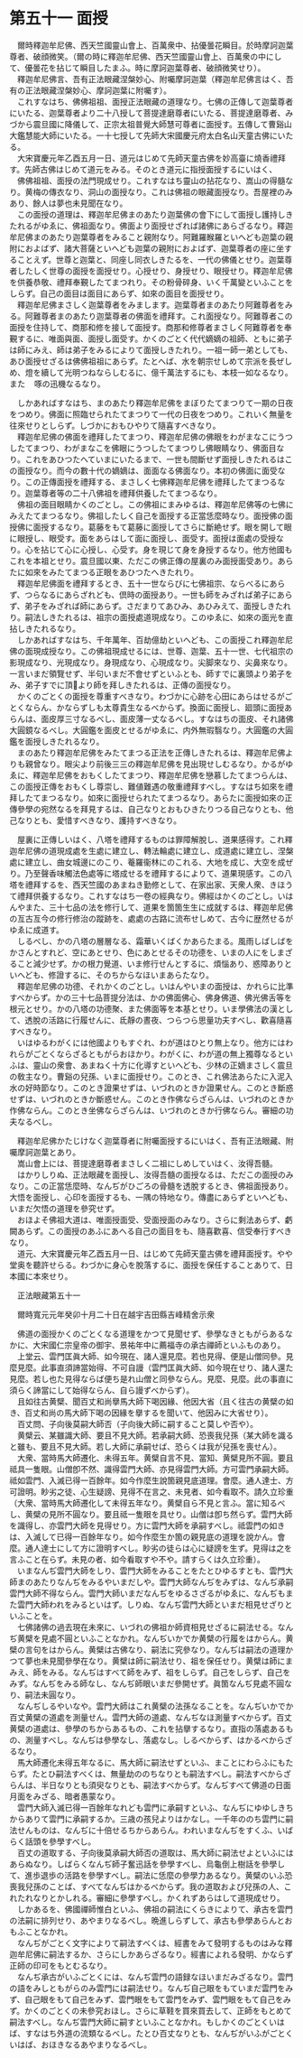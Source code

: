 # 第五十一 面授
　爾時釋迦牟尼佛、西天竺國靈山會上、百萬衆中、拈優曇花瞬目。於時摩訶迦葉尊者、破顔微笑。（爾の時に釋迦牟尼佛、西天竺國靈山會上、百萬衆の中にして、優曇花を拈じて瞬目したまふ。時に摩訶迦葉尊者、破顔微笑せり）。  
　釋迦牟尼佛言、吾有正法眼藏涅槃妙心、附囑摩訶迦葉（釋迦牟尼佛言はく、吾有の正法眼藏涅槃妙心、摩訶迦葉に附囑す）。  
　これすなはち、佛佛祖祖、面授正法眼藏の道理なり。七佛の正傳して迦葉尊者にいたる、迦葉尊者より二十八授して菩提達磨尊者にいたる、菩提達磨尊者、みづから震旦國に降儀して、正宗太祖普覺大師慧可尊者に面授す。五傳して曹谿山大鑑慧能大師にいたる。一十七授して先師大宋國慶元府太白名山天童古佛にいたる。  
　大宋寶慶元年乙酉五月一日、道元はじめて先師天童古佛を妙高臺に燒香禮拜す。先師古佛はじめて道元をみる。そのとき道元に指授面授するにいはく、  
　佛佛祖祖、面授の法門現成せり。これすなはち靈山の拈花なり、嵩山の得髓なり。黄梅の傳衣なり、洞山の面授なり。これは佛祖の眼藏面授なり。吾屋裡のみあり、餘人は夢也未見聞在なり。  
　この面授の道理は、釋迦牟尼佛まのあたり迦葉佛の會下にして面授し護持しきたれるがゆゑに、佛祖面なり。佛面より面授せざれば諸佛にあらざるなり。釋迦牟尼佛まのあたり迦葉尊者をみること親附なり。阿難羅睺羅といへども迦葉の親附におよばず、諸大菩薩といへども迦葉の親附におよばず、迦葉尊者の座に坐することえず。世尊と迦葉と、同座し同衣しきたるを、一代の佛儀とせり。迦葉尊者したしく世尊の面授を面授せり。心授せり、身授せり、眼授せり。釋迦牟尼佛を供養恭敬、禮拜奉覲したてまつれり。その粉骨碎身、いく千萬變といふことをしらず。自己の面目は面目にあらず、如來の面目を面授せり。  
　釋迦牟尼佛まさしく迦葉尊者をみまします。迦葉尊者まのあたり阿難尊者をみる。阿難尊者まのあたり迦葉尊者の佛面を禮拜す。これ面授なり。阿難尊者この面授を住持して、商那和修を接して面授す。商那和修尊者まさしく阿難尊者を奉覲するに、唯面與面、面授し面受す。かくのごとく代代嫡嫡の祖師、ともに弟子は師にみえ、師は弟子をみるによりて面授しきたれり。一祖一師一弟としても、あひ面授せざるは佛佛祖祖にあらず。たとへば、水を朝宗せしめて宗派を長ぜしめ、燈を續して光明つねならしむるに、億千萬法するにも、本枝一如なるなり。また<img width="16" height="16" src="_cykUCIp.png" border="0">啄の迅機なるなり。  
  
　しかあればすなはち、まのあたり釋迦牟尼佛をまぼりたてまつりて一期の日夜をつめり。佛面に照臨せられたてまつりて一代の日夜をつめり。これいく無量を往來せりとしらず。しづかにおもひやりて隨喜すべきなり。  
　釋迦牟尼佛の佛面を禮拜したてまつり、釋迦牟尼佛の佛眼をわがまなこにうつしたてまつり、わがまなこを佛眼にうつしたてまつりし佛眼睛なり、佛面目なり。これをあひつたへていまにいたるまで、一世も間斷せず面授しきたれるはこの面授なり。而今の數十代の嫡嫡は、面面なる佛面なり。本初の佛面に面受なり。この正傳面授を禮拜する、まさしく七佛釋迦牟尼佛を禮拜したてまつるなり。迦葉尊者等の二十八佛祖を禮拜供養したてまつるなり。  
　佛祖の面目眼睛かくのごとし。この佛祖にまみゆるは、釋迦牟尼佛等の七佛にみえたてまつるなり。佛祖したしく自己を面授する正當恁麼時なり。面授佛の面授佛に面授するなり。葛藤をもて葛藤に面授してさらに斷絶せず。眼を開して眼に眼授し、眼受す。面をあらはして面に面授し、面受す。面授は面處の受授なり。心を拈じて心に心授し、心受す。身を現じて身を身授するなり。他方他國もこれを本祖とせり。震旦國以東、ただこの佛正傳の屋裏のみ面授面受あり。あらたに如來をみたてまつる正眼をあひつたへきたれり。  
　釋迦牟尼佛面を禮拜するとき、五十一世ならびに七佛祖宗、ならべるにあらず、つらなるにあらざれども、倶時の面授あり。一世も師をみざれば弟子にあらず、弟子をみざれば師にあらず。さだまりてあひみ、あひみえて、面授しきたれり。嗣法しきたれるは、祖宗の面授處道現成なり。このゆゑに、如來の面光を直拈しきたれるなり。  
　しかあればすなはち、千年萬年、百劫億劫といへども、この面授これ釋迦牟尼佛の面現成授なり。この佛祖現成せるには、世尊、迦葉、五十一世、七代祖宗の影現成なり、光現成なり。身現成なり、心現成なり。尖脚來なり、尖鼻來なり。一言いまだ領覽せず、半句いまだ不會せずといふとも、師すでに裏頭より弟子をみ、弟子すでに頂𩕳より師を拜しきたれるは、正傳の面授なり。  
　かくのごとくの面授を尊重すべきなり。わづかに心跡を心田にあらはせるがごとくならん、かならずしも太尊貴生なるべからず。換面に面授し、廻頭に面授あらんは、面皮厚三寸なるべし、面皮薄一丈なるべし。すなはちの面皮、それ諸佛大圓鏡なるべし。大圓鑑を面皮とせるがゆゑに、内外無瑕翳なり。大圓鑑の大圓鑑を面授しきたれるなり。  
　まのあたり釋迦牟尼佛をみたてまつる正法を正傳しきたれるは、釋迦牟尼佛よりも親曾なり。眼尖より前後三三の釋迦牟尼佛を見出現せしむるなり。かるがゆゑに、釋迦牟尼佛をおもくしたてまつり、釋迦牟尼佛を戀慕したてまつらんは、この面授正傳をおもくし尊崇し、難値難遇の敬重禮拜すべし。すなはち如來を禮拜したてまつるなり。如來に面授せられたてまつるなり。あらたに面授如來の正傳參學の宛然なるを拜見するは、自己なりとおもひきたりつる自己なりとも、他己なりとも、愛惜すべきなり、護持すべきなり。  
  
　屋裏に正傳しいはく、八塔を禮拜するものは罪障解脫し、道果感得す。これ釋迦牟尼佛の道現成處を生處に建立し、轉法輪處に建立し、成道處に建立し、涅槃處に建立し、曲女城邊にのこり、菴羅衞林にのこれる、大地を成じ、大空を成ぜり。乃至聲香味觸法色處等に塔成せるを禮拜するによりて、道果現感す。この八塔を禮拜するを、西天竺國のあまねき勤修として、在家出家、天衆人衆、きほうて禮拜供養するなり。これすなはち一卷の經典なり。佛經はかくのごとし。いはんやまた、三十七品の法を修行して、道果を箇箇生生に成就するは、釋迦牟尼佛の亙古亙今の修行修治の蹤跡を、處處の古路に流布せしめて、古今に歴然せるがゆゑに成道す。  
　しるべし、かの八塔の層層なる、霜華いくばくかあらたまる。風雨しばしばをかさんとすれど、空にあとせり、色にあとせるその功德を、いまの人にをしまざること減少せず。かの根力覺道、いま修行せんとするに、煩惱あり、惑障ありといへども、修證するに、そのちからなほいまあらたなり。  
　釋迦牟尼佛の功德、それかくのごとし。いはんやいまの面授は、かれらに比準すべからず。かの三十七品菩提分法は、かの佛面佛心、佛身佛道、佛光佛舌等を根元とせり。かの八塔の功德聚、また佛面等を本基とせり。いま學佛法の漢として、透脫の活路に行履せんに、氐靜の晝夜、つらつら思量功夫すべし、歡喜隨喜すべきなり。  
　いはゆるわがくには他國よりもすぐれ、わが道はひとり無上なり。他方にはわれらがごとくならざるともがらおほかり。わがくに、わが道の無上獨尊なるといふは、靈山の衆會、あまねく十方に化導すといへども、少林の正嫡まさしく震旦の敎主なり。曹谿の兒孫、いまに面授せり。このとき、これ佛法あらたに入泥入水の好時節なり。このとき證果せずは、いづれのときか證果せん。このとき斷惑せずは、いづれのときか斷惑せん。このとき作佛ならざらんは、いづれのときか作佛ならん。このとき坐佛ならざらんは、いづれのときか行佛ならん。審細の功夫なるべし。  
  
　釋迦牟尼佛かたじけなく迦葉尊者に附囑面授するにいはく、吾有正法眼藏、附囑摩訶迦葉とあり。  
　嵩山會上には、菩提達磨尊者まさしく二祖にしめしていはく、汝得吾髓。  
　はかりしりぬ、正法眼藏を面授し、汝得吾髓の面授なるは、ただこの面授のみなり。この正當恁麼時、なんぢがひごろの骨髓を透脫するとき、佛祖面授あり。大悟を面授し、心印を面授するも、一隅の特地なり。傳盡にあらずといへども、いまだ欠悟の道理を參究せず。  
　おほよそ佛祖大道は、唯面授面受、受面授面のみなり。さらに剩法あらず、虧闕あらず。この面授のあふにあへる自己の面目をも、隨喜歡喜、信受奉行すべきなり。  
　道元、大宋寶慶元年乙酉五月一日、はじめて先師天童古佛を禮拜面授す。やや堂奥を聽許せらる。わづかに身心を脫落するに、面授を保任することありて、日本國に本來せり。  
  
　正法眼藏第五十一  
  
　爾時寬元元年癸卯十月二十日在越宇吉田縣吉峰精舍示衆  
  
　佛道の面授かくのごとくなる道理をかつて見聞せず、參學なきともがらあるなかに、大宋國仁宗皇帝の御宇、景祐年中に薦福寺の承古禪師といふものあり。  
　上堂云、雲門匡眞大師、如今現在、諸人還見麼。若也見得、便是山僧同參。見麼見麼。此事直須諦當始得、不可自謾（雲門匡眞大師、如今現在せり、諸人還た見麼。若し也た見得ならば便ち是れ山僧と同參ならん。見麼、見麼。此の事直に須らく諦當にして始得ならん、自ら謾ずべからず）。  
　且如往古黄檗、聞百丈和尚擧馬大師下喝因緣、他因大省（且く往古の黄檗の如き、百丈和尚の馬大師下喝の因緣を擧するを聞いて、他因みに大省せり）。  
　百丈問、子向後莫嗣大師否（子向後大師に嗣すること莫しや否や）。  
　黄檗云、某雖識大師、要且不見大師。若承嗣大師、恐喪我兒孫（某大師を識ると雖も、要且不見大師。若し大師に承嗣せば、恐らくは我が兒孫を喪せん）。  
　大衆、當時馬大師遷化、未得五年。黄檗自言不見、當知、黄檗見所不圓。要且祗具一隻眼。山僧卽不然、識得雲門大師、亦見得雲門大師。方可雲門承嗣大師。祗如雲門、入滅已得一百餘年。如今作麼生說箇親見底道理。會麼。通人達士、方可證明。眇劣之徒、心生疑謗、見得不在言之、未見者、如今看取不。請久立珍重（大衆、當時馬大師遷化して未得五年なり。黄檗自ら不見と言ふ。當に知るべし、黄檗の見所不圓なり。要且祗一隻眼を具せり。山僧は卽ち然らず。雲門大師を識得し、亦雲門大師を見得せり。方に雲門大師を承嗣すべし。祗雲門の如きは、入滅して已得一百餘年なり。如今作麼生か箇の親見底の道理を說かん。會麼。通人達士にして方に證明すべし。眇劣の徒らは心に疑謗を生ず。見得は之を言ふこと在らず。未見の者、如今看取すや不や。請すらくは久立珍重）。  
　いまなんぢ雲門大師をしり、雲門大師をみることをたとひゆるすとも、雲門大師まのあたりなんぢをみるやいまだしや。雲門大師なんぢをみずは、なんぢ承嗣雲門大師不得ならん。雲門大師いまだなんぢをゆるさざるがゆゑに、なんぢもまた雲門大師われをみるといはず。しりぬ、なんぢ雲門大師といまだ相見せざりといふことを。  
　七佛諸佛の過去現在未來に、いづれの佛祖か師資相見せざるに嗣法せる。なんぢ黄檗を見處不圓といふことなかれ。なんぢいかでか黄檗の行履をはからん。黄檗の言句をはからん。黄檗は古佛なり、嗣法に究參なり。なんぢは嗣法の道理かつて夢也未見聞參學在なり。黄檗は師に嗣法せり、祖を保任せり。黄檗は師にまみえ、師をみる。なんぢはすべて師をみず、祖をしらず。自己をしらず、自己をみず。なんぢをみる師なし、なんぢ師眼いまだ參開せず。眞箇なんぢ見處不圓なり、嗣法未圓なり。  
　なんぢしるやいなや。雲門大師はこれ黄檗の法孫なることを。なんぢいかでか百丈黄檗の道處を測量せん。雲門大師の道處、なんぢなほ測量すべからず。百丈黄檗の道處は、參學のちからあるもの、これを拈擧するなり。直指の落處あるもの、測量すべし。なんぢは參學なし、落處なし。しるべからず、はかるべからざるなり。  
　馬大師遷化未得五年なるに、馬大師に嗣法せずといふ、まことにわらふにもたらず。たとひ嗣法すべくは、無量劫ののちなりとも嗣法すべし。嗣法すべからざらんは、半日なりとも須臾なりとも、嗣法すべからず。なんぢすべて佛道の日面月面をみざる、暗者愚蒙なり。  
　雲門大師入滅已得一百餘年なれども雲門に承嗣すといふ、なんぢにゆゆしきちからありて雲門に承嗣するか。三歳の孩兒よりはかなし。一千年ののち雲門に嗣法せんものは、なんぢに十倍せるちからあらん。われいまなんぢをすくふ、いばらく話頭を參學すべし。  
　百丈の道取する、子向後莫承嗣大師否の道取は、馬大師に嗣法せよといふにはあらぬなり。しばらくなんぢ師子奮迅話を參學すべし、烏龜倒上樹話を參學して、進歩退歩の活路を參學すべし。嗣法に恁麼の參學力あるなり。黄檗のいふ恐喪我兒孫のことば、すべてなんぢはかるべからず。我の道取および兒孫の人、これたれなりとかしれる。審細に參學すべし。かくれずあらはして道現成せり。  
　しかあるを、佛國禪師惟白といふ、佛祖の嗣法にくらきによりて、承古を雲門の法嗣に排列せり、あやまりなるべし。晩進しらずして、承古も參學あらんとおもふことなかれ。  
　なんぢがごとく文字によりて嗣法すべくは、經書をみて發明するものはみな釋迦牟尼佛に嗣法するか、さらにしかあらざるなり。經書によれる發明、かならず正師の印可をもとむるなり。  
　なんぢ承古がいふごとくには、なんぢ雲門の語録なほいまだみざるなり。雲門の語をみしともがらのみ雲門には嗣法せり。なんぢ自己眼をもていまだ雲門をみず、自己眼をもて自己をみず、雲門眼をもて雲門をみず、雲門眼をもて自己をみず。かくのごとくの未參究おほし。さらに草鞋を買來買去して、正師をもとめて嗣法すべし。なんぢ雲門大師に嗣すといふことなかれ。もしかくのごとくいはば、すなはち外道の流類なるべし。たとひ百丈なりとも、なんぢがいふがごとくいはば、おほきなるあやまりなるべし。